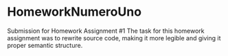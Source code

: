 # HomeworkNumeroUno
Submission for Homework Assignment #1
The task for this homework assignment was to rewrite source code, making it more legible and giving it proper semantic structure.
